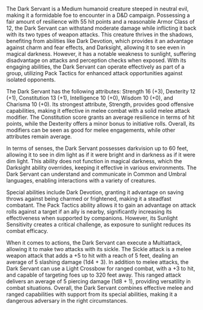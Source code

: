 The Dark Servant is a Medium humanoid creature steeped in neutral evil, making it a formidable foe to encounter in a D&D campaign. Possessing a fair amount of resilience with 55 hit points and a reasonable Armor Class of 12, the Dark Servant can withstand moderate damage while inflicting it back with its two types of weapon attacks. This creature thrives in the shadows, benefiting from abilities like Dark Devotion, which provides it an advantage against charm and fear effects, and Darksight, allowing it to see even in magical darkness. However, it has a notable weakness to sunlight, suffering disadvantage on attacks and perception checks when exposed. With its engaging abilities, the Dark Servant can operate effectively as part of a group, utilizing Pack Tactics for enhanced attack opportunities against isolated opponents.

The Dark Servant has the following attributes: Strength 16 (+3), Dexterity 12 (+1), Constitution 13 (+1), Intelligence 10 (+0), Wisdom 10 (+0), and Charisma 10 (+0). Its strongest attribute, Strength, provides good offensive capabilities, making it effective in melee combat with a solid melee attack modifier. The Constitution score grants an average resilience in terms of hit points, while the Dexterity offers a minor bonus to initiative rolls. Overall, its modifiers can be seen as good for melee engagements, while other attributes remain average.

In terms of senses, the Dark Servant possesses darkvision up to 60 feet, allowing it to see in dim light as if it were bright and in darkness as if it were dim light. This ability does not function in magical darkness, which the Darksight ability overrides, keeping it effective in various environments. The Dark Servant can understand and communicate in Common and Umbral languages, enabling interactions with a variety of creatures.

Special abilities include Dark Devotion, granting it advantage on saving throws against being charmed or frightened, making it a steadfast combatant. The Pack Tactics ability allows it to gain an advantage on attack rolls against a target if an ally is nearby, significantly increasing its effectiveness when supported by companions. However, its Sunlight Sensitivity creates a critical challenge, as exposure to sunlight reduces its combat efficacy.

When it comes to actions, the Dark Servant can execute a Multiattack, allowing it to make two attacks with its sickle. The Sickle attack is a melee weapon attack that adds a +5 to hit with a reach of 5 feet, dealing an average of 5 slashing damage (1d4 + 3). In addition to melee attacks, the Dark Servant can use a Light Crossbow for ranged combat, with a +3 to hit, and capable of targeting foes up to 320 feet away. This ranged attack delivers an average of 5 piercing damage (1d8 + 1), providing versatility in combat situations. Overall, the Dark Servant combines effective melee and ranged capabilities with support from its special abilities, making it a dangerous adversary in the right circumstances.